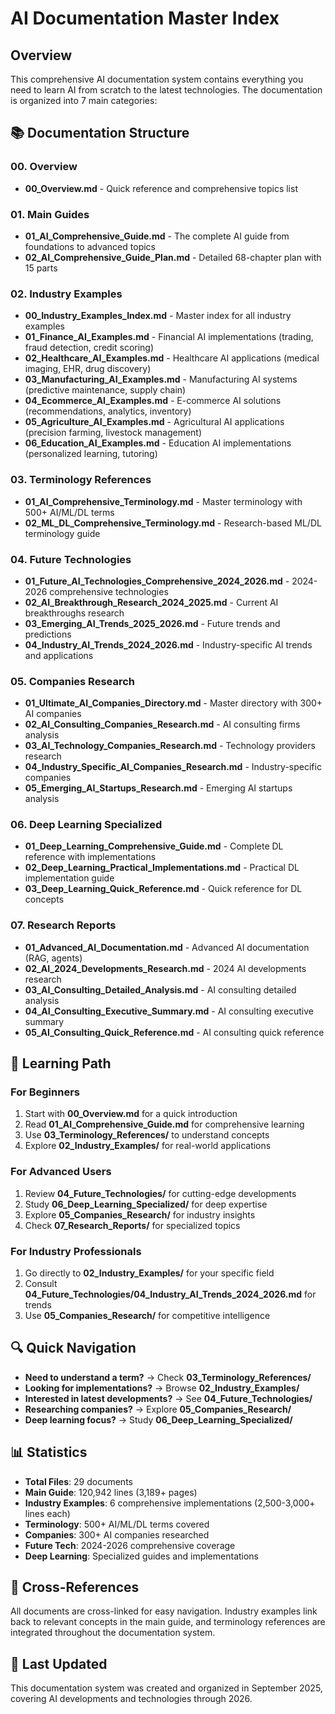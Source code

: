 # AI Documentation Master Index

## Overview
This comprehensive AI documentation system contains everything you need to learn AI from scratch to the latest technologies. The documentation is organized into 7 main categories:

## 📚 Documentation Structure

### 00. Overview
- **00_Overview.md** - Quick reference and comprehensive topics list

### 01. Main Guides
- **01_AI_Comprehensive_Guide.md** - The complete AI guide from foundations to advanced topics
- **02_AI_Comprehensive_Guide_Plan.md** - Detailed 68-chapter plan with 15 parts

### 02. Industry Examples
- **00_Industry_Examples_Index.md** - Master index for all industry examples
- **01_Finance_AI_Examples.md** - Financial AI implementations (trading, fraud detection, credit scoring)
- **02_Healthcare_AI_Examples.md** - Healthcare AI applications (medical imaging, EHR, drug discovery)
- **03_Manufacturing_AI_Examples.md** - Manufacturing AI systems (predictive maintenance, supply chain)
- **04_Ecommerce_AI_Examples.md** - E-commerce AI solutions (recommendations, analytics, inventory)
- **05_Agriculture_AI_Examples.md** - Agricultural AI applications (precision farming, livestock management)
- **06_Education_AI_Examples.md** - Education AI implementations (personalized learning, tutoring)

### 03. Terminology References
- **01_AI_Comprehensive_Terminology.md** - Master terminology with 500+ AI/ML/DL terms
- **02_ML_DL_Comprehensive_Terminology.md** - Research-based ML/DL terminology guide

### 04. Future Technologies
- **01_Future_AI_Technologies_Comprehensive_2024_2026.md** - 2024-2026 comprehensive technologies
- **02_AI_Breakthrough_Research_2024_2025.md** - Current AI breakthroughs research
- **03_Emerging_AI_Trends_2025_2026.md** - Future trends and predictions
- **04_Industry_AI_Trends_2024_2026.md** - Industry-specific AI trends and applications

### 05. Companies Research
- **01_Ultimate_AI_Companies_Directory.md** - Master directory with 300+ AI companies
- **02_AI_Consulting_Companies_Research.md** - AI consulting firms analysis
- **03_AI_Technology_Companies_Research.md** - Technology providers research
- **04_Industry_Specific_AI_Companies_Research.md** - Industry-specific companies
- **05_Emerging_AI_Startups_Research.md** - Emerging AI startups analysis

### 06. Deep Learning Specialized
- **01_Deep_Learning_Comprehensive_Guide.md** - Complete DL reference with implementations
- **02_Deep_Learning_Practical_Implementations.md** - Practical DL implementation guide
- **03_Deep_Learning_Quick_Reference.md** - Quick reference for DL concepts

### 07. Research Reports
- **01_Advanced_AI_Documentation.md** - Advanced AI documentation (RAG, agents)
- **02_AI_2024_Developments_Research.md** - 2024 AI developments research
- **03_AI_Consulting_Detailed_Analysis.md** - AI consulting detailed analysis
- **04_AI_Consulting_Executive_Summary.md** - AI consulting executive summary
- **05_AI_Consulting_Quick_Reference.md** - AI consulting quick reference

## 🎯 Learning Path

### For Beginners
1. Start with **00_Overview.md** for a quick introduction
2. Read **01_AI_Comprehensive_Guide.md** for comprehensive learning
3. Use **03_Terminology_References/** to understand concepts
4. Explore **02_Industry_Examples/** for real-world applications

### For Advanced Users
1. Review **04_Future_Technologies/** for cutting-edge developments
2. Study **06_Deep_Learning_Specialized/** for deep expertise
3. Explore **05_Companies_Research/** for industry insights
4. Check **07_Research_Reports/** for specialized topics

### For Industry Professionals
1. Go directly to **02_Industry_Examples/** for your specific field
2. Consult **04_Future_Technologies/04_Industry_AI_Trends_2024_2026.md** for trends
3. Use **05_Companies_Research/** for competitive intelligence

## 🔍 Quick Navigation

- **Need to understand a term?** → Check **03_Terminology_References/**
- **Looking for implementations?** → Browse **02_Industry_Examples/**
- **Interested in latest developments?** → See **04_Future_Technologies/**
- **Researching companies?** → Explore **05_Companies_Research/**
- **Deep learning focus?** → Study **06_Deep_Learning_Specialized/**

## 📊 Statistics

- **Total Files**: 29 documents
- **Main Guide**: 120,942 lines (3,189+ pages)
- **Industry Examples**: 6 comprehensive implementations (2,500-3,000+ lines each)
- **Terminology**: 500+ AI/ML/DL terms covered
- **Companies**: 300+ AI companies researched
- **Future Tech**: 2024-2026 comprehensive coverage
- **Deep Learning**: Specialized guides and implementations

## 🔄 Cross-References

All documents are cross-linked for easy navigation. Industry examples link back to relevant concepts in the main guide, and terminology references are integrated throughout the documentation system.

## 📅 Last Updated

This documentation system was created and organized in September 2025, covering AI developments and technologies through 2026.